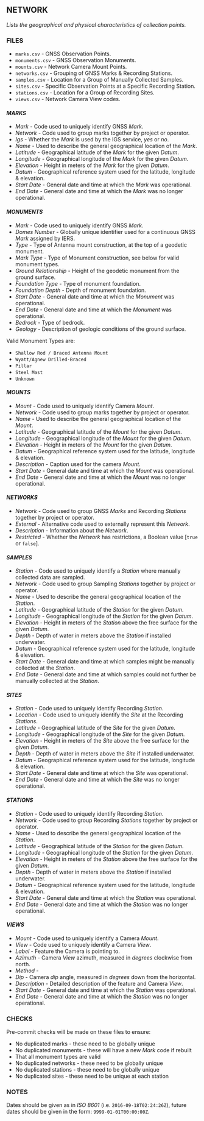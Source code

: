 ## NETWORK ##

_Lists the geographical and physical characteristics of collection points._

### FILES ###

* `marks.csv` - GNSS Observation Points.
* `monuments.csv` - GNSS Observation Monuments.
* `mounts.csv` - Network Camera Mount Points.
* `networks.csv` - Grouping of GNSS Marks & Recording Stations.
* `samples.csv` - Location for a Group of Manually Collected Samples.
* `sites.csv` - Specific Observation Points at a Specific Recording Station.
* `stations.csv` - Location for a Group of Recording Sites.
* `views.csv` - Network Camera View codes.


#### _MARKS_ ####

* _Mark_ - Code used to uniquely identify GNSS _Mark_.
* _Network_ - Code used to group marks together by project or operator.
* _Igs_ - Whether the _Mark_ is used by the IGS service, *yes* or *no*.
* _Name_ - Used to describe the general geographical location of the _Mark_.
* _Latitude_ - Geographical latitude of the _Mark_ for the given _Datum_.
* _Longitude_ - Geographical longitude of the _Mark_ for the given _Datum_.
* _Elevation_ - Height in meters of the _Mark_ for the given _Datum_.
* _Datum_ - Geographical reference system used for the latitude, longitude & elevation.
* _Start Date_ - General date and time at which the _Mark_ was operational.
* _End Date_ - General date and time at which the _Mark_ was no longer operational.

#### _MONUMENTS_ ####

* _Mark_ - Code used to uniquely identify GNSS _Mark_.
* _Domes Number_ - Globally unique identifier used for a continuous GNSS _Mark_ assigned by IERS.
* _Type_ - Type of Antenna mount construction, at the top of a geodetic monument.
* _Mark Type_ - Type of Monument construction, see below for valid monument types.
* _Ground Relationship_ - Height of the geodetic monument from the ground surface.
* _Foundation Type_ - Type of monument foundation.
* _Foundation Depth_ - Depth of monument foundation.
* _Start Date_ - General date and time at which the _Monument_ was operational.
* _End Date_ - General date and time at which the _Monument_ was operational.
* _Bedrock_ - Type of bedrock.
* _Geology_ - Description of geologic conditions of the ground surface.

Valid Monument Types are:

* `Shallow Rod / Braced Antenna Mount`
* `Wyatt/Agnew Drilled-Braced`
* `Pillar`
* `Steel Mast`
* `Unknown`

#### _MOUNTS_ ####

* _Mount_ - Code used to uniquely identify Camera _Mount_.
* _Network_ - Code used to group marks together by project or operator.
* _Name_ - Used to describe the general geographical location of the _Mount_.
* _Latitude_ - Geographical latitude of the _Mount_ for the given _Datum_.
* _Longitude_ - Geographical longitude of the _Mount_ for the given _Datum_.
* _Elevation_ - Height in meters of the _Mount_ for the given _Datum_.
* _Datum_ - Geographical reference system used for the latitude, longitude & elevation.
* _Description_ - Caption used for the camera _Mount_.
* _Start Date_ - General date and time at which the _Mount_ was operational.
* _End Date_ - General date and time at which the _Mount_ was no longer operational.

#### _NETWORKS_ ####

* _Network_ - Code used to group GNSS _Marks_ and Recording _Stations_ together by project or operator.
* _External_ - Alternative code used to externally represent this _Network_.
* _Description_ - Information about the _Network_.
* _Restricted_ - Whether the _Network_ has restrictions, a Boolean value [`true` or `false`].

#### _SAMPLES_ ####

* _Station_ - Code used to uniquely identify a _Station_ where manually collected data are sampled.
* _Network_ - Code used to group Sampling _Stations_ together by project or operator.
* _Name_ - Used to describe the general geographical location of the _Station_.
* _Latitude_ - Geographical latitude of the _Station_ for the given _Datum_.
* _Longitude_ - Geographical longitude of the _Station_ for the given _Datum_.
* _Elevation_ - Height in meters of the _Station_ above the free surface for the given _Datum_.
* _Depth_ - Depth of water in meters above the _Station_ if installed underwater.
* _Datum_ - Geographical reference system used for the latitude, longitude & elevation.
* _Start Date_ - General date and time at which samples might be manually collected at the _Station_.
* _End Date_ - General date and time at which samples could not further be manually collected at the _Station_.

#### _SITES_ ####

* _Station_ - Code used to uniquely identify Recording _Station_.
* _Location_ - Code used to uniquely identify the _Site_ at the  Recording _Stations_.
* _Latitude_ - Geographical latitude of the _Site_ for the given _Datum_.
* _Longitude_ - Geographical longitude of the _Site_ for the given _Datum_.
* _Elevation_ - Height in meters of the _Site_ above the free surface for the given _Datum_.
* _Depth_ - Depth of water in meters above the _Site_ if installed underwater.
* _Datum_ - Geographical reference system used for the latitude, longitude & elevation.
* _Start Date_ - General date and time at which the _Site_ was operational.
* _End Date_ - General date and time at which the _Site_ was no longer operational.

#### _STATIONS_ ####

* _Station_ - Code used to uniquely identify Recording _Station_.
* _Network_ - Code used to group Recording _Stations_ together by project or operator.
* _Name_ - Used to describe the general geographical location of the _Station_.
* _Latitude_ - Geographical latitude of the _Station_ for the given _Datum_.
* _Longitude_ - Geographical longitude of the _Station_ for the given _Datum_.
* _Elevation_ - Height in meters of the _Station_ above the free surface for the given _Datum_.
* _Depth_ - Depth of water in meters above the _Station_ if installed underwater.
* _Datum_ - Geographical reference system used for the latitude, longitude & elevation.
* _Start Date_ - General date and time at which the _Station_ was operational.
* _End Date_ - General date and time at which the _Station_ was no longer operational.

#### _VIEWS_ ####

*  _Mount_ - Code used to uniquely identify a Camera _Mount_.
* _View_ - Code used to uniquely identify a Camera _View_.
* _Label_ - Feature the Camera is pointing to.
* _Azimuth_ - Camera _View_ azimuth, measured in _degrees_ clockwise from north.
* _Method_ - 
* _Dip_ - Camera _dip_ angle, measured in _degrees_ down from the horizontal.
* _Description_ - Detailed description of the feature and Camera _View_.
* _Start Date_ - General date and time at which the _Station_ was operational.
* _End Date_ - General date and time at which the _Station_ was no longer operational.

### CHECKS ###

Pre-commit checks will be made on these files to ensure:

* No duplicated marks - these need to be globally unique
* No duplicated monuments - these will have a new _Mark_ code if rebuilt
* That all monument types are valid
* No duplicated networks - these need to be globally unique
* No duplicated stations - these need to be globally unique
* No duplicated sites - these need to be unique at each station

### NOTES ###

Dates should be given as in _ISO 8601_ (i.e. `2016-09-18T02:24:26Z`), future dates should be given in the form: `9999-01-01T00:00:00Z`.

